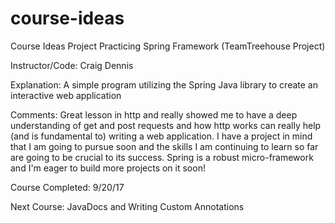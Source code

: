 # course-ideas
Course Ideas Project Practicing Spring Framework (TeamTreehouse Project)

Instructor/Code: Craig Dennis

Explanation: A simple program utilizing the Spring Java library to create an interactive web application

Comments: Great lesson in http and really showed me to have a deep understanding of get and post requests
and how http works can really help (and is fundamental to) writing a web application. I have a project in
mind that I am going to pursue soon and the skills I am continuing to learn so far are going to be crucial
to its success. Spring is a robust micro-framework and I'm eager to build more projects on it soon!

Course Completed: 9/20/17

Next Course: JavaDocs and Writing Custom Annotations
